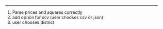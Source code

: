 ---

1. Parse prices and squares correctly
2. add oprion for scv (user chooses csv or json)
3. user chooses district
